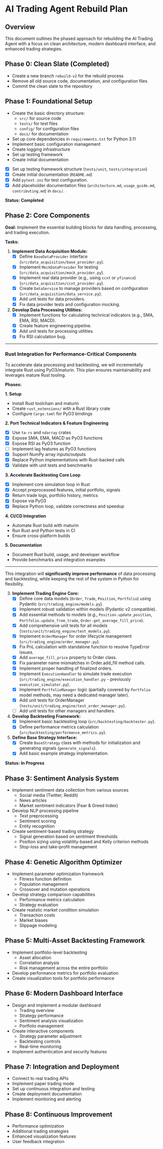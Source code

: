 # AI Trading Agent Rebuild Plan

## Overview
This document outlines the phased approach for rebuilding the AI Trading Agent with a focus on clean architecture, modern dashboard interface, and enhanced trading strategies.

## Phase 0: Clean Slate (Completed)
- Create a new branch `rebuild-v2` for the rebuild process
- Remove all old source code, documentation, and configuration files
- Commit the clean slate to the repository

## Phase 1: Foundational Setup
- Create the basic directory structure:
  - `src/` for source code
  - `tests/` for test files
  - `config/` for configuration files
  - `docs/` for documentation
- Set up core dependencies in `requirements.txt` for Python 3.11
- Implement basic configuration management
- Create logging infrastructure
- Set up testing framework
- Create initial documentation
*   [x] Set up testing framework structure (`tests/unit`, `tests/integration`)
*   [x] Create initial documentation (`README.md`)
*   [x] Add `pytest.ini` for test configuration.
*   [x] Add placeholder documentation files (`architecture.md`, `usage_guide.md`, `contributing.md`) in `docs/`.

**Status: Completed**

## Phase 2: Core Components
**Goal:** Implement the essential building blocks for data handling, processing, and trading execution.

**Tasks:**

1.  **Implement Data Acquisition Module:**
    *   [x] Define `BaseDataProvider` interface (`src/data_acquisition/base_provider.py`).
    *   [x] Implement `MockDataProvider` for testing (`src/data_acquisition/mock_provider.py`).
    *   [x] Implement real data provider (e.g., using `ccxt` or `yfinance`) (`src/data_acquisition/ccxt_provider.py`).
    *   [x] Create `DataService` to manage providers based on configuration (`src/data_acquisition/data_service.py`).
    *   [x] Add unit tests for data providers.
    *   [x] Fix data provider tests and configuration mocking.
2.  **Develop Data Processing Utilities:**
    *   [x] Implement functions for calculating technical indicators (e.g., SMA, EMA, RSI, MACD).
    *   [x] Create feature engineering pipeline.
    *   [x] Add unit tests for processing utilities.
    *   [x] Fix RSI calculation bug.

---

### **Rust Integration for Performance-Critical Components**

To accelerate data processing and backtesting, we will incrementally integrate Rust using PyO3/maturin. This plan ensures maintainability and leverages mature Rust tooling.

**Phases:**

**1. Setup**

- Install Rust toolchain and maturin
- Create `rust_extensions/` with a Rust library crate
- Configure `Cargo.toml` for PyO3 bindings

**2. Port Technical Indicators & Feature Engineering**

- [x] Use `ta-rs` and `ndarray` crates
- [x] Expose SMA, EMA, MACD as PyO3 functions
- [x] Expose RSI as PyO3 function
- [ ] Implement lag features as PyO3 functions
- [x] Support NumPy array inputs/outputs
- [x] Replace Python implementations with Rust-backed calls
- [x] Validate with unit tests and benchmarks

**3. Accelerate Backtesting Core Loop**

- [x] Implement core simulation loop in Rust
- [x] Accept preprocessed features, initial portfolio, signals
- [x] Return trade logs, portfolio history, metrics
- [x] Expose via PyO3
- [x] Replace Python loop, validate correctness and speedup

**4. CI/CD Integration**

- Automate Rust build with maturin
- Run Rust and Python tests in CI
- Ensure cross-platform builds

**5. Documentation**

- Document Rust build, usage, and developer workflow
- Provide benchmarks and integration examples

---

This integration will **significantly improve performance** of data processing and backtesting, while keeping the rest of the system in Python for flexibility.

3.  **Implement Trading Engine Core:**
    *   [x] Define core data models (`Order`, `Trade`, `Position`, `Portfolio`) using Pydantic (`src/trading_engine/models.py`).
    *   [x] Implement robust validation within models (Pydantic v2 compatible).
    *   [x] Add essential methods to models (e.g., `Position.update_position`, `Portfolio.update_from_trade`, `Order.get_average_fill_price`).
    *   [x] Add comprehensive unit tests for all models (`tests/unit/trading_engine/test_models.py`).
    *   [x] Implement `OrderManager` for order lifecycle management (`src/trading_engine/order_manager.py`).
    *   [x] Fix PnL calculation with standalone function to resolve TypeError issues.
    *   [x] Add `average_fill_price` property to Order class.
    *   [x] Fix parameter name mismatches in Order.add_fill method calls.
    *   [x] Implement proper handling of finalized orders.
    *   [x] Implement `ExecutionHandler` to simulate trade execution (`src/trading_engine/execution_handler.py` - previously `execution_simulator.py`).
    *   [x] Implement `PortfolioManager` logic (partially covered by `Portfolio` model methods, may need a dedicated manager later).
    *   [x] Add unit tests for OrderManager (`tests/unit/trading_engine/test_order_manager.py`).
    *   [ ] Add unit tests for other managers and handlers.
4.  **Develop Backtesting Framework:**
    *   [x] Implement basic backtesting loop (`src/backtesting/backtester.py`).
    *   [x] Define performance metrics calculation (`src/backtesting/performance_metrics.py`).
5.  **Define Base Strategy Interface:**
    *   [x] Create `BaseStrategy` class with methods for initialization and generating signals (`generate_signals`).
    *   [x] Add basic example strategy implementation.

**Status: In Progress**

## Phase 3: Sentiment Analysis System
- Implement sentiment data collection from various sources
  - Social media (Twitter, Reddit)
  - News articles
  - Market sentiment indicators (Fear & Greed Index)
- Develop NLP processing pipeline
  - Text preprocessing
  - Sentiment scoring
  - Entity recognition
- Create sentiment-based trading strategy
  - Signal generation based on sentiment thresholds
  - Position sizing using volatility-based and Kelly criterion methods
  - Stop-loss and take-profit management

## Phase 4: Genetic Algorithm Optimizer
- Implement parameter optimization framework
  - Fitness function definition
  - Population management
  - Crossover and mutation operations
- Develop strategy comparison capabilities
  - Performance metrics calculation
  - Strategy evaluation
- Create realistic market condition simulation
  - Transaction costs
  - Market biases
  - Slippage modeling

## Phase 5: Multi-Asset Backtesting Framework
- Implement portfolio-level backtesting
  - Asset allocation
  - Correlation analysis
  - Risk management across the entire portfolio
- Develop performance metrics for portfolio evaluation
- Create visualization tools for portfolio performance

## Phase 6: Modern Dashboard Interface
- Design and implement a modular dashboard
  - Trading overview
  - Strategy performance
  - Sentiment analysis visualization
  - Portfolio management
- Create interactive components
  - Strategy parameter adjustment
  - Backtesting controls
  - Real-time monitoring
- Implement authentication and security features

## Phase 7: Integration and Deployment
- Connect to real trading APIs
- Implement paper trading mode
- Set up continuous integration and testing
- Create deployment documentation
- Implement monitoring and alerting

## Phase 8: Continuous Improvement
- Performance optimization
- Additional trading strategies
- Enhanced visualization features
- User feedback integration
